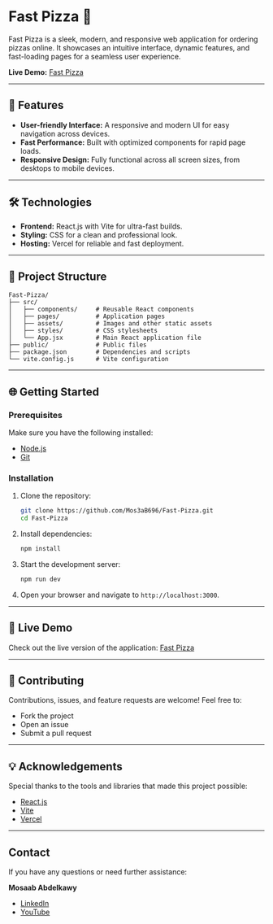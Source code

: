 # Fast Pizza 🍕  

Fast Pizza is a sleek, modern, and responsive web application for ordering pizzas online. It showcases an intuitive interface, dynamic features, and fast-loading pages for a seamless user experience.  

**Live Demo:** [Fast Pizza](https://fast-pizza-gold.vercel.app/)  

---

## 🚀 Features  

- **User-friendly Interface:** A responsive and modern UI for easy navigation across devices.  
- **Fast Performance:** Built with optimized components for rapid page loads.  
- **Responsive Design:** Fully functional across all screen sizes, from desktops to mobile devices.  

---

## 🛠️ Technologies  

- **Frontend:** React.js with Vite for ultra-fast builds.  
- **Styling:** CSS for a clean and professional look.  
- **Hosting:** Vercel for reliable and fast deployment.  

---

## 📂 Project Structure  

```
Fast-Pizza/
├── src/
│   ├── components/     # Reusable React components
│   ├── pages/          # Application pages
│   ├── assets/         # Images and other static assets
│   ├── styles/         # CSS stylesheets
│   └── App.jsx         # Main React application file
├── public/             # Public files
├── package.json        # Dependencies and scripts
└── vite.config.js      # Vite configuration
```  

---

## 🌐 Getting Started  

### Prerequisites  
Make sure you have the following installed:  
- [Node.js](https://nodejs.org/)  
- [Git](https://git-scm.com/)  

### Installation  

1. Clone the repository:  
   ```bash  
   git clone https://github.com/Mos3aB696/Fast-Pizza.git  
   cd Fast-Pizza  
   ```  

2. Install dependencies:  
   ```bash  
   npm install  
   ```  

3. Start the development server:  
   ```bash  
   npm run dev  
   ```  

4. Open your browser and navigate to `http://localhost:3000`.  

---

## 🌟 Live Demo  

Check out the live version of the application: [Fast Pizza](https://fast-pizza-gold.vercel.app/)  

---

## 🤝 Contributing  

Contributions, issues, and feature requests are welcome! Feel free to:  
- Fork the project  
- Open an issue  
- Submit a pull request  

---

## 💡 Acknowledgements  

Special thanks to the tools and libraries that made this project possible:  
- [React.js](https://reactjs.org/)  
- [Vite](https://vitejs.dev/)  
- [Vercel](https://vercel.com/)  

---

## Contact

If you have any questions or need further assistance:

**Mosaab Abdelkawy**
- [LinkedIn](https://www.linkedin.com/in/mosaab-abdelkawy/)
- [YouTube](https://youtube.com/@tapseta696?si=7q1LRJdUoOW2Yamk)

